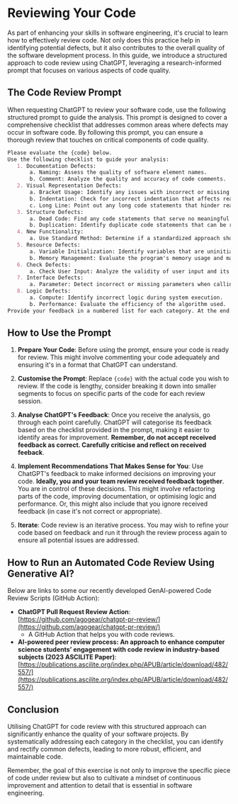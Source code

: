 # Reviewing Your Code

As part of enhancing your skills in software engineering, it's crucial to learn how to effectively review code. Not only does this practice help in identifying potential defects, but it also contributes to the overall quality of the software development process. In this guide, we introduce a structured approach to code review using ChatGPT, leveraging a research-informed prompt that focuses on various aspects of code quality.

## The Code Review Prompt

When requesting ChatGPT to review your software code, use the following structured prompt to guide the analysis. This prompt is designed to cover a comprehensive checklist that addresses common areas where defects may occur in software code. By following this prompt, you can ensure a thorough review that touches on critical components of code quality.

```markdown
Please evaluate the {code} below.
Use the following checklist to guide your analysis:
   1. Documentation Defects:
       a. Naming: Assess the quality of software element names.
       b. Comment: Analyze the quality and accuracy of code comments.
   2. Visual Representation Defects:
       a. Bracket Usage: Identify any issues with incorrect or missing brackets.
       b. Indentation: Check for incorrect indentation that affects readability.
       c. Long Line: Point out any long code statements that hinder readability.
   3. Structure Defects:
       a. Dead Code: Find any code statements that serve no meaningful purpose.
       b. Duplication: Identify duplicate code statements that can be refactored.
   4. New Functionality:
       a. Use Standard Method: Determine if a standardized approach should be used for single-purpose code statements.
   5. Resource Defects:
       a. Variable Initialization: Identify variables that are uninitialized or incorrectly initialized.
       b. Memory Management: Evaluate the program's memory usage and management.
   6. Check Defects:
       a. Check User Input: Analyze the validity of user input and its handling.
   7. Interface Defects:
       a. Parameter: Detect incorrect or missing parameters when calling functions or libraries.
   8. Logic Defects:
       a. Compute: Identify incorrect logic during system execution.
       b. Performance: Evaluate the efficiency of the algorithm used.
Provide your feedback in a numbered list for each category. At the end of your answer, summarize the recommended changes to improve the quality of the code provided.
```

## How to Use the Prompt

1. **Prepare Your Code**: Before using the prompt, ensure your code is ready for review. This might involve commenting your code adequately and ensuring it's in a format that ChatGPT can understand.
   
2. **Customise the Prompt**: Replace `{code}` with the actual code you wish to review. If the code is lengthy, consider breaking it down into smaller segments to focus on specific parts of the code for each review session.

3. **Analyse ChatGPT's Feedback**: Once you receive the analysis, go through each point carefully. ChatGPT will categorise its feedback based on the checklist provided in the prompt, making it easier to identify areas for improvement. **Remember, do not accept received feedback as correct. Carefully criticise and reflect on received feeback**.

4. **Implement Recommendations That Makes Sense for You**: Use ChatGPT's feedback to make informed decisions on improving your code. **Ideally, you and your team review received feedback together**. You are in control of these decisions. This might involve refactoring parts of the code, improving documentation, or optimising logic and performance. Or, this might also include that you ignore received feedback (in case it's not correct or appropriate).

5. **Iterate**: Code review is an iterative process. You may wish to refine your code based on feedback and run it through the review process again to ensure all potential issues are addressed.


## How to Run an Automated Code Review Using Generative AI?

Below are links to some our recently developed GenAI-powered Code Review Scripts (GitHub Action):

- **ChatGPT Pull Request Review Action**: [https://github.com/agogear/chatgpt-pr-review/](https://github.com/agogear/chatgpt-pr-review/)
  - A GitHub Action that helps you with code reviews.
- **AI-powered peer review process: An approach to enhance computer science students’ engagement with code review in industry-based subjects (2023 ASCILITE Paper)**: [https://publications.ascilite.org/index.php/APUB/article/download/482/557/](https://publications.ascilite.org/index.php/APUB/article/download/482/557/)


## Conclusion

Utilising ChatGPT for code review with this structured approach can significantly enhance the quality of your software projects. By systematically addressing each category in the checklist, you can identify and rectify common defects, leading to more robust, efficient, and maintainable code.

Remember, the goal of this exercise is not only to improve the specific piece of code under review but also to cultivate a mindset of continuous improvement and attention to detail that is essential in software engineering.